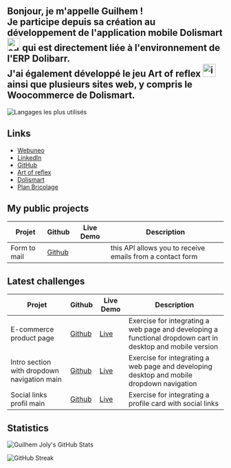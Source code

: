 ## Bonjour, je m'appelle Guilhem ! <br> Je participe depuis sa création au développement de l'application mobile Dolismart <img width="30" height="30" alt="adaptive-icon" src="https://github.com/user-attachments/assets/43d40f66-5fab-409f-8c20-d306f42bd9e1" /> qui est directement liée à l'environnement de l'ERP Dolibarr.<br> J'ai également développé le jeu Art of reflex <img width="30" height="30" alt="icon512" src="https://github.com/user-attachments/assets/3f73d7a1-9acf-44c1-9ef1-26657762fada"/> ainsi que plusieurs sites web, y compris le Woocommerce de Dolismart.


![Langages les plus utilisés](https://github-readme-stats.vercel.app/api/top-langs/?username=GuilhemJoly&layout=compact&theme=radical)

## Links

- [Webuneo](https://webuneo.fr/)
- [LinkedIn](https://linkedin.com/in/guilhem-joly/)
- [GitHub](https://github.com/GuilhemJoly)
- [Art of reflex](https://webuneo.fr/artofreflex)
- [Dolismart](https://dolismart.com)
- [Plan Bricolage](https://planbricolage.fr)

## My public projects

| Projet             | Github                                                | Live Demo | Description |
|--------------------|-------------------------------------------------------|-----------|-------------|
| Form to mail       | [Github](https://github.com/GuilhemJoly/form-to-mail) |           | this API allows you to receive emails from a contact form |

## Latest challenges

| Projet             | Github                                                | Live Demo | Description |
|--------------------|-------------------------------------------------------|-----------|-------------|
|E-commerce product page | [Github](https://github.com/GuilhemJoly/ecommerce-product-page-main) | [Live](https://challenge-ecommerce-product-page.vercel.app/) | Exercise for integrating a web page and developing a functional dropdown cart in desktop and mobile version|
|Intro section with dropdown navigation main | [Github](https://github.com/GuilhemJoly/intro-section-with-dropdown-navigation-main) | [Live](https://intro-section-with-dropdown-navigation-main-eta-lovat.vercel.app/) | Exercise for integrating a web page and developing desktop and mobile dropdown navigation |
| Social links profil main | [Github](https://github.com/GuilhemJoly/social-links-profil-main) | [Live](https://social-links-profil-main.vercel.app/) | Exercise for integrating a profile card with social links |

## Statistics
![Guilhem Joly's GitHub Stats](https://github-readme-stats.vercel.app/api?username=GuilhemJoly&show_icons=true&theme=radical)

![GitHub Streak](https://github-readme-streak-stats.herokuapp.com/?user=GuilhemJoly&theme=radical)
